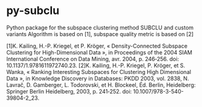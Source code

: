 # py-subclu
Python package for the subspace clustering method SUBCLU and custom variants
Algorithm is based on [1], subspace quality metric is based on [2]

[1]K. Kailing, H.-P. Kriegel, et P. Kröger, « Density-Connected Subspace Clustering for High-Dimensional Data », in Proceedings of the 2004 SIAM International Conference on Data Mining, avr. 2004, p. 246‑256. doi: 10.1137/1.9781611972740.23.
[2]K. Kailing, H.-P. Kriegel, P. Kröger, et S. Wanka, « Ranking Interesting Subspaces for Clustering High Dimensional Data », in Knowledge Discovery in Databases: PKDD 2003, vol. 2838, N. Lavrač, D. Gamberger, L. Todorovski, et H. Blockeel, Éd. Berlin, Heidelberg: Springer Berlin Heidelberg, 2003, p. 241‑252. doi: 10.1007/978-3-540-39804-2_23.
